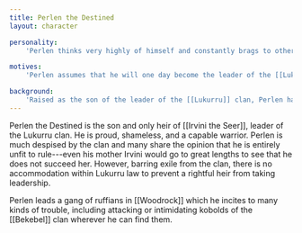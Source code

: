 ```yaml
---
title: Perlen the Destined
layout: character

personality:
    'Perlen thinks very highly of himself and constantly brags to others.'

motives:
    'Perlen assumes that he will one day become the leader of the [[Lukurru]], and that nobody has any power over him. Perlen loves to exert influence over others and cause disruptions.'

background:
    'Raised as the son of the leader of the [[Lukurru]] clan, Perlen has used his status to bully his peers and to get away with vandalism.'
---
```


Perlen the Destined is the son and only heir of [[Irvini the Seer]], leader of the Lukurru clan. He is proud, shameless, and a capable warrior. Perlen is much despised by the clan and many share the opinion that he is entirely unfit to rule---even his mother Irvini would go to great lengths to see that he does not succeed her. However, barring exile from the clan, there is no accommodation within Lukurru law to prevent a rightful heir from taking leadership.

Perlen leads a gang of ruffians in [[Woodrock]] which he incites to many kinds of trouble, including attacking or intimidating kobolds of the [[Bekebel]] clan wherever he can find them.
